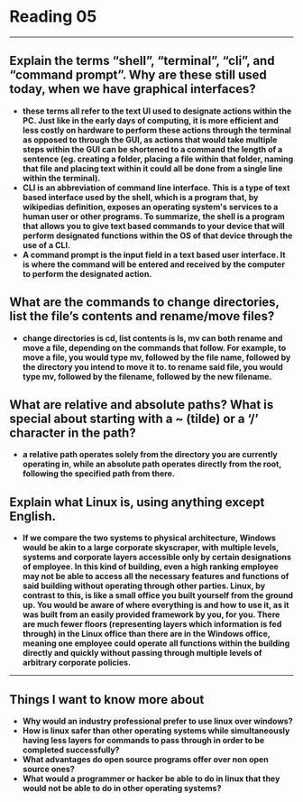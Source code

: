 # Reading 05
--- 
## Explain the terms “shell”, “terminal”, “cli”, and “command prompt”. Why are these still used today, when we have graphical interfaces?</br>
- <b> these terms all refer to the text UI used to designate actions within the PC. Just like in the early days of computing, it is more efficient and less costly on hardware to perform these actions through the terminal as opposed to through the GUI, as actions that would take multiple steps within the GUI can be shortened to a command the length of a sentence (eg. creating a folder, placing a file within that folder, naming that file and placing text within it could all be done from a single line within the terminal).
- CLI is an abbreviation of command line interface. This is a type of text based interface used by the shell, which is a program that, by wikipedias definition, exposes an operating system's services to a human user or other programs. To summarize, the shell is a program that allows you to give text based commands to your device that will perform designated functions within the OS of that device through the use of a CLI.
- A command prompt is the input field in a text based user interface. It is where the command will be entered and received by the computer to perform the designated action.
## What are the commands to change directories, list the file’s contents and rename/move files?</br>
- <b> change directories is cd, list contents is ls, mv can both rename and move a file, depending on the commands that follow. For example, to move a file, you would type mv, followed by the file name, followed by the directory you intend to move it to. to rename said file, you would type mv, followed by the filename, followed by the new filename.

## What are relative and absolute paths? What is special about starting with a ~ (tilde) or a ‘/’ character in the path?</br>
- <b> a relative path operates solely from the directory you are currently operating in, while an absolute path operates directly from the root, following the specified path from there.
## Explain what Linux is, using anything except English.
- <b> If we compare the two systems to physical architecture, Windows would be akin to a large corporate skyscraper, with multiple levels, systems and corporate layers accessible only by certain designations of employee. In this kind of building, even a high ranking employee may not be able to access all the necessary features and functions of said building without operating through other parties. Linux, by contrast to this, is like a small office you built yourself from the ground up. You would be aware of where everything is and how to use it, as it was built from an easily provided framework by you, for you. There are much fewer floors (representing layers which information is fed through) in the Linux office than there are in the Windows office, meaning one employee could operate all functions within the building directly and quickly without passing through multiple levels of arbitrary corporate policies.
---
## Things I want to know more about
- Why would an industry professional prefer to use linux over windows?
- How is linux safer than other operating systems while simultaneously having less layers for commands to pass through in order to be completed successfully?
- What advantages do open source programs offer over non open source ones?
- What would a programmer or hacker be able to do in linux that they would not be able to do in other operating systems?